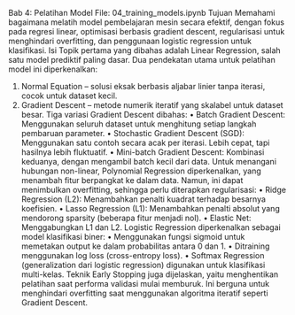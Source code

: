 Bab 4: Pelatihan Model File: 04_training_models.ipynb
Tujuan Memahami bagaimana melatih model pembelajaran mesin secara efektif, dengan fokus pada regresi linear, optimisasi berbasis gradient descent, regularisasi untuk menghindari overfitting, dan penggunaan logistic regression untuk klasifikasi.
Isi Topik pertama yang dibahas adalah Linear Regression, salah satu model prediktif paling dasar. Dua pendekatan utama untuk pelatihan model ini diperkenalkan:
1.	Normal Equation – solusi eksak berbasis aljabar linier tanpa iterasi, cocok untuk dataset kecil.
2.	Gradient Descent – metode numerik iteratif yang skalabel untuk dataset besar.
Tiga variasi Gradient Descent dibahas:
•	Batch Gradient Descent: Menggunakan seluruh dataset untuk menghitung setiap langkah pembaruan parameter.
•	Stochastic Gradient Descent (SGD): Menggunakan satu contoh secara acak per iterasi. Lebih cepat, tapi hasilnya lebih fluktuatif.
•	Mini-batch Gradient Descent: Kombinasi keduanya, dengan mengambil batch kecil dari data.
Untuk menangani hubungan non-linear, Polynomial Regression diperkenalkan, yang menambah fitur berpangkat ke dalam data. Namun, ini dapat menimbulkan overfitting, sehingga perlu diterapkan regularisasi:
•	Ridge Regression (L2): Menambahkan penalti kuadrat terhadap besarnya koefisien.
•	Lasso Regression (L1): Menambahkan penalti absolut yang mendorong sparsity (beberapa fitur menjadi nol).
•	Elastic Net: Menggabungkan L1 dan L2.
Logistic Regression diperkenalkan sebagai model klasifikasi biner:
•	Menggunakan fungsi sigmoid untuk memetakan output ke dalam probabilitas antara 0 dan 1.
•	Ditraining menggunakan log loss (cross-entropy loss).
•	Softmax Regression (generalization dari logistic regression) digunakan untuk klasifikasi multi-kelas.
Teknik Early Stopping juga dijelaskan, yaitu menghentikan pelatihan saat performa validasi mulai memburuk. Ini berguna untuk menghindari overfitting saat menggunakan algoritma iteratif seperti Gradient Descent.
